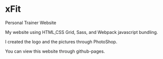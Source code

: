 # xFit

Personal Trainer Website

My website using HTML,CSS Grid, Sass, and Webpack javascript bundling.

I created the logo and the pictures through PhotoShop.

You can view this website through github-pages. 


